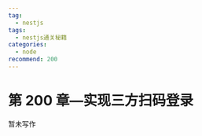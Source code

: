 ```yaml
---
tag:
  - nestjs
tags:
  - nestjs通关秘籍
categories:
  - node
recommend: 200
---
```


# 第 200 章—实现三方扫码登录

暂未写作
